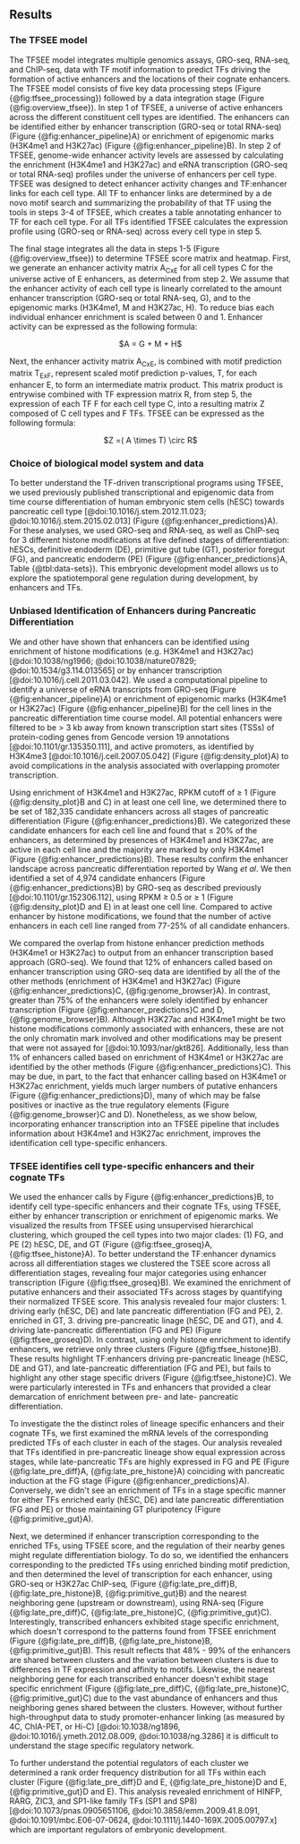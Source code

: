 ## Results

### The TFSEE model

The TFSEE model integrates multiple genomics assays, GRO-seq, RNA-seq, and ChIP-seq, data with TF motif information to predict TFs driving the formation of active enhancers and the locations of their cognate enhancers.
The TFSEE model consists of five key data processing steps (Figure {@fig:tfsee_processing}) followed by a data integration stage (Figure {@fig:overview_tfsee}).
In step 1 of TFSEE, a universe of active enhancers across the different constituent cell types are identified. The enhancers can be identified either by enhancer transcription (GRO-seq or total RNA-seq) (Figure {@fig:enhancer_pipeline}A) or enrichment of epigenomic marks (H3K4me1 and H3K27ac) (Figure {@fig:enhancer_pipeline}B).
In step 2 of TFSEE, genome-wide enhancer activity levels are assessed by calculating the enrichment (H3K4me1 and H3K27ac) and eRNA transcription (GRO-seq or total RNA-seq) profiles under the universe of enhancers per cell type.
TFSEE was designed to detect enhancer activity changes and TF:enhancer links for each cell type.
All TF to enhancer links are determined by a de novo motif search and summarizing the probability of that TF using the tools in steps 3-4 of TFSEE, which creates a table annotating enhancer to TF for each cell type.
For all TFs identified TFSEE calculates the expression profile using (GRO-seq or RNA-seq) across every cell type in step 5.

The final stage integrates all the data in steps 1-5 (Figure {@fig:overview_tfsee}) to determine TFSEE score matrix and heatmap.
First, we generate an enhancer activity matrix A<sub>CxE</sub> for all cell types C for the universe active of E enhancers, as determined from step 2.
We assume that the enhancer activity of each cell type is linearly correlated to the amount enhancer transcription (GRO-seq or total RNA-seq, G), and to the epigenomic marks (H3K4me1, M and H3K27ac, H).
To reduce bias each individual enhancer enrichment is scaled between 0 and 1.
Enhancer activity can be expressed as the following formula:

<center>$A = G + M + H$</center>

Next, the enhancer activity matrix A<sub>CxE</sub>, is combined with motif prediction matrix T<sub>ExF</sub>, represent scaled motif prediction p-values, T, for each enhancer E, to form an intermediate matrix product. This matrix product is entrywise combined with TF expression matrix R, from step 5, the expression of each TF F for each cell type C, into a resulting matrix Z composed of C cell types and F TFs.
TFSEE can be expressed as the following formula:

<center>$Z =( A \times T) \circ  R$</center>

### Choice of biological model system and data

To better understand the TF-driven transcriptional programs using TFSEE, we used previously published transcriptional and epigenomic data from time course differentiation of human embryonic stem cells (hESC) towards pancreatic cell type [@doi:10.1016/j.stem.2012.11.023; @doi:10.1016/j.stem.2015.02.013] (Figure {@fig:enhancer_predictions}A).
For these analyses, we used GRO-seq and RNA-seq, as well as ChIP-seq for 3 different histone modifications at five defined stages of differentiation: hESCs, definitive endoderm (DE), primitive gut tube (GT), posterior foregut (FG), and pancreatic endoderm (PE) (Figure {@fig:enhancer_predictions}A, Table {@tbl:data-sets}).
This embryonic development model allows us to explore the spatiotemporal gene regulation during development, by enhancers and TFs.

### Unbiased Identification of Enhancers during Pancreatic Differentiation

We and other have shown that enhancers can be identified using enrichment of histone modifications (e.g. H3K4me1 and H3K27ac) [@doi:10.1038/ng1966; @doi:10.1038/nature07829; @doi:10.1534/g3.114.013565] or by enhancer transcription [@doi:10.1016/j.cell.2011.03.042].
We used a computational pipeline to identify a universe of eRNA transcripts from GRO-seq (Figure {@fig:enhancer_pipeline}A) or enrichment of epigenomic marks (H3K4me1 or H3K27ac) (Figure {@fig:enhancer_pipeline}B) for the cell lines
in the pancreatic differentiation time course model.
All potential enhancers were filtered to be $>$ 3 kb away from known transcription start sites (TSSs) of protein-coding genes from Gencode version 19 annotations [@doi:10.1101/gr.135350.111], and active promoters, as identified by H3K4me3 [@doi:10.1016/j.cell.2007.05.042] (Figure {@fig:density_plot}A) to avoid complications in the analysis associated with overlapping promoter transcription.

Using enrichment of H3K4me1 and H3K27ac, RPKM cutoff of $\geq$ 1 (Figure {@fig:density_plot}B and C) in at least one cell line, we determined there to be set of 182,335 candidate enhancers across all stages of pancreatic differentiation (Figure {@fig:enhancer_predictions}B).
We categorized these candidate enhancers for each cell line and found that $\le$ 20% of the enhancers, as determined by presences of H3K4me1 and H3K27ac, are active in each cell line and the majority are marked by only H3K4me1 (Figure {@fig:enhancer_predictions}B).
These results confirm the enhancer landscape across pancreatic differentiation reported by Wang *et al*.
We then identified a set of 4,974 candidate enhancers (Figure {@fig:enhancer_predictions}B) by GRO-seq as described previously [@doi:10.1101/gr.152306.112], using RPKM $\geq$ 0.5 or $\geq$ 1 (Figure {@fig:density_plot}D and E) in at least one cell line.
Compared to active enhancer by histone modifications, we found that the number of active enhancers in each cell line ranged from 77-25% of all candidate enhancers.

We compared the overlap from histone enhancer prediction methods (H3K4me1 or H3K27ac) to output from an enhancer transcription based approach (GRO-seq).
We found that 12% of enhancers called based on enhancer transcription using GRO-seq data are identified by all the of the other methods (enrichment of H3K4me1 and H3K27ac) (Figure {@fig:enhancer_predictions}C, {@fig:genome_browser}A).
In contrast, greater than 75% of the enhancers were solely identified by enhancer transcription (Figure {@fig:enhancer_predictions}C and D, {@fig:genome_browser}B).
Although H3K27ac and H3K4me1 might be two histone modifications commonly associated with enhancers, these are not the only chromatin mark involved and other modifications may be present that were not assayed for [@doi:10.1093/nar/gkt826].
Additionally, less than 1% of enhancers called based on enrichment of H3K4me1 or H3K27ac are identified by the other methods (Figure {@fig:enhancer_predictions}C).
This may be due, in part, to the fact that enhancer calling based on H3K4me1 or H3K27ac enrichment, yields much larger numbers of putative enhancers (Figure {@fig:enhancer_predictions}D), many of which may be false positives or inactive as the true regulatory elements (Figure {@fig:genome_browser}C and D). Nonetheless, as we show below, incorporating enhancer transcription into an TFSEE pipeline that includes information about H3K4me1 and H3K27ac enrichment, improves the identification cell type-specific enhancers.

### TFSEE identifies cell type-specific enhancers and their cognate TFs

We used the enhancer calls by Figure {@fig:enhancer_predictions}B, to identify cell type-specific enhancers and their cognate TFs, using TFSEE, either by enhancer transcription or enrichment of epigenomic marks.
We visualized the results from TFSEE using unsupervised hierarchical clustering, which grouped the cell types into two major clades: (1) FG, and PE (2) hESC, DE, and GT (Figure {@fig:tfsee_groseq}A, {@fig:tfsee_histone}A).
To better understand the TF:enhancer dynamics across all differentiation stages we clustered the TSEE score across all differentiation stages, revealing four major categories using enhancer transcription (Figure {@fig:tfsee_groseq}B).
We examined the enrichment of putative enhancers and their associated TFs across stages by quantifying their normalized TFSEE score. This analysis revealed four major clusters: 1. driving early (hESC, DE) and late pancreatic differentiation (FG and PE), 2. enriched in GT, 3. driving pre-pancreatic linage (hESC, DE and GT), and 4. driving late-pancreatic differentiation (FG and PE) (Figure {@fig:tfsee_groseq}D). In contrast, using only histone enrichment to identify enhancers, we retrieve only three clusters (Figure {@fig:tfsee_histone}B). These results highlight TF:enhancers driving pre-pancreatic lineage (hESC, DE and GT), and late-pancreatic differentiation (FG and PE), but fails to highlight any other stage specific drivers (Figure {@fig:tfsee_histone}C). We were particularly interested in TFs and enhancers that provided a clear demarcation of enrichment between pre- and late- pancreatic differentiation.

To investigate the the distinct roles of lineage specific enhancers and their cognate TFs, we first examined the mRNA levels of the corresponding predicted TFs of each cluster in each of the stages.
Our analysis revealed that TFs identified in pre-pancreatic lineage show equal expression across stages, while late-pancreatic TFs are highly expressed in FG and PE (Figure {@fig:late_pre_diff}A, {@fig:late_pre_histone}A) coinciding with pancreatic induction at the FG stage (Figure {@fig:enhancer_predictions}A).
Conversely, we didn't see an enrichment of TFs in a stage specific manner for either TFs enriched early (hESC, DE) and late pancreatic differentiation (FG and PE) or those maintaining GT pluripotency (Figure {@fig:primitive_gut}A).

Next, we determined if enhancer transcription corresponding to the enriched TFs, using TFSEE score, and the regulation of their nearby genes might regulate differentiation biology.
To do so, we identified the enhancers corresponding to the predicted TFs using enriched binding motif prediction, and then determined the level of transcription for each enhancer, using GRO-seq or H3K27ac ChIP-seq, (Figure {@fig:late_pre_diff}B, {@fig:late_pre_histone}B, {@fig:primitive_gut}B) and the nearest neighboring gene (upstream or downstream), using RNA-seq (Figure {@fig:late_pre_diff}C, {@fig:late_pre_histone}C, {@fig:primitive_gut}C).
Interestingly, transcribed enhancers exhibited stage specific enrichment, which doesn't correspond to the patterns found from TFSEE enrichment (Figure {@fig:late_pre_diff}B, {@fig:late_pre_histone}B, {@fig:primitive_gut}B).
This result reflects that 48% - 99% of the enhancers are shared between clusters and the variation between
clusters is due to differences in TF expression and affinity to motifs.
Likewise, the nearest neighboring gene for each transcribed enhancer doesn't exhibit stage specific enrichment (Figure {@fig:late_pre_diff}C, {@fig:late_pre_histone}C, {@fig:primitive_gut}C) due to the vast abundance of enhancers and thus
neighboring genes shared between the clusters.
However, without further high-throughput data to study promoter-enhancer linking (as measured by 4C, ChIA-PET, or Hi-C) [@doi:10.1038/ng1896, @doi:10.1016/j.ymeth.2012.08.009, @doi:10.1038/ng.3286]
it is difficult to understand the stage specific regulatory network.

To further understand the potential regulators of each cluster we determined a rank order frequency distribution for all TFs within each cluster (Figure {@fig:late_pre_diff}D and E, {@fig:late_pre_histone}D and E, {@fig:primitive_gut}D and E).
This analysis revealed  enrichment of HINFP, RARG, ZIC3, and SP1-like family TFs (SP1 and SP8) [@doi:10.1073/pnas.0905651106, @doi:10.3858/emm.2009.41.8.091, @doi:10.1091/mbc.E06-07-0624, @doi:10.1111/j.1440-169X.2005.00797.x] which are important regulators of embryonic development.
